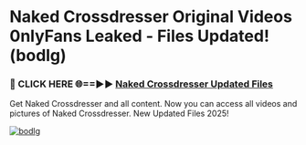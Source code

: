 # Naked Crossdresser Original Videos 0nlyFans Leaked - Files Updated! (bodlg)

<h3>🔴 CLICK HERE 🌐==►► <a href="https://tinyurl.com/up5wt9bj" rel="nofollow">Naked Crossdresser Updated Files</a></h3>

Get Naked Crossdresser and all content. Now you can access all videos and pictures of Naked Crossdresser. New Updated Files 2025!

[![bodlg](https://i.imgur.com/ABiUzMV.gif)](https://tinyurl.com/up5wt9bj)
